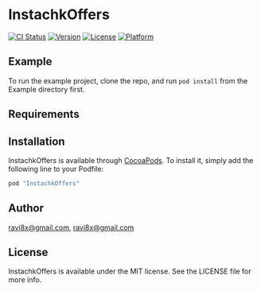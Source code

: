# InstachkOffers

[![CI Status](http://img.shields.io/travis/ravi8x@gmail.com/InstachkOffers.svg?style=flat)](https://travis-ci.org/ravi8x@gmail.com/InstachkOffers)
[![Version](https://img.shields.io/cocoapods/v/InstachkOffers.svg?style=flat)](http://cocoapods.org/pods/InstachkOffers)
[![License](https://img.shields.io/cocoapods/l/InstachkOffers.svg?style=flat)](http://cocoapods.org/pods/InstachkOffers)
[![Platform](https://img.shields.io/cocoapods/p/InstachkOffers.svg?style=flat)](http://cocoapods.org/pods/InstachkOffers)

## Example

To run the example project, clone the repo, and run `pod install` from the Example directory first.

## Requirements

## Installation

InstachkOffers is available through [CocoaPods](http://cocoapods.org). To install
it, simply add the following line to your Podfile:

```ruby
pod "InstachkOffers"
```

## Author

ravi8x@gmail.com, ravi8x@gmail.com

## License

InstachkOffers is available under the MIT license. See the LICENSE file for more info.
